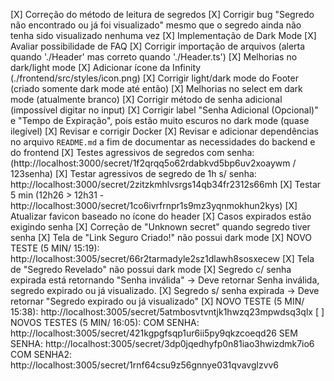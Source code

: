 [X] Correção do  método de leitura de segredos
[X] Corrigir bug "Segredo não encontrado ou já foi visualizado" mesmo que o segredo ainda não tenha sido visualizado nenhuma vez
[X] Implementação de Dark Mode
[X] Avaliar possibilidade de FAQ
[X] Corrigir importação de arquivos (alerta quando './Header' mas correto quando './Header.ts')
[X] Melhorias no dark/light mode
[X] Adicionar ícone da Infinity (./frontend/src/styles/icon.png)
[X] Corrigir light/dark mode do Footer (criado somente dark mode até então)
[X] Melhorias no select em dark mode (atualmente branco)
[X] Corrigir método de senha adicional (impossível digitar no input)
[X] Corrigir label "Senha Adicional (Opcional)" e "Tempo de Expiração", pois estão muito escuros no dark mode (quase ilegível)
[X] Revisar e corrigir Docker
[X] Revisar e adicionar dependências no arquivo `README.md` a fim de documentar as necessidades do backend e do frontend
[X] Testes agressivos de segredos com senha: (http://localhost:3000/secret/1f2qrqq5o62rdabkvd5bp6uv2xoaywm / 123senha)
[X] Testar agressivos de segredo de 1h s/ senha: http://localhost:3000/secret/2zitzkmhlvsrgs14qb34fr2312s66mh
[X] Testar 5 min (12h26 > 12h31 - http://localhost:3000/secret/1co6ivrfrnpr1s9mz3yqnmokhun2kys)
[X] Atualizar favicon baseado no ícone do header 
[X] Casos expirados estão exigindo senha
[X] Correção de "Unknown secret" quando segredo tiver senha
[X] Tela de "Link Seguro Criado!" não possui dark mode
[X] NOVO TESTE (5 MIN/ 15:19): http://localhost:3005/secret/66r2tarmadyle2sz1dlawh8sosxecew
[X] Tela de "Segredo Revelado" não possui dark mode
[X] Segredo c/ senha expirada está retornando "Senha inválida" -> Deve retornar Senha inválida, segredo expirado ou já visualizado.
[X] Segredo s/ senha expirada -> Deve retornar "Segredo expirado ou já visualizado"
[X] NOVO TESTE (5 MIN/ 15:38): http://localhost:3005/secret/5atmbosvtvntjk1hwzq23mpwdsq3qlx
[ ] NOVOS TESTES (5 MIN/ 16:05):
COM SENHA: http://localhost:3005/secret/421kgpgfsqp1ur6ii5py9qkzcoeqd26
SEM SENHA: http://localhost:3005/secret/3dp0jqedhyfp0n81iao3hwizdmk7io6
COM SENHA2: http://localhost:3005/secret/1rnf64csu9z56gnnye031qvavglzvv6